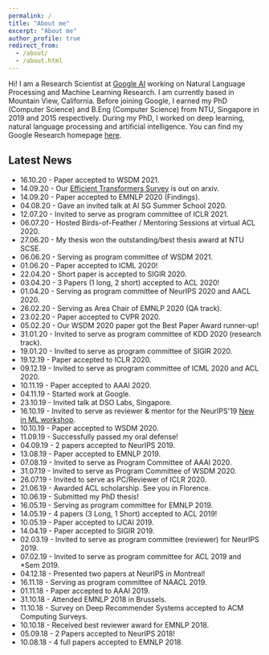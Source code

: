 ```yaml
---
permalink: /
title: "About me"
excerpt: "About me"
author_profile: true
redirect_from:
  - /about/
  - /about.html
---
```


Hi! I am a Research Scientist at [Google AI](https://ai.google/) working on Natural Language Processing and Machine Learning Research. I am currently based in Mountain View, California. Before joining Google, I earned my PhD (Computer Science) and B.Eng (Computer Science) from NTU, Singapore in 2019 and 2015 respectively. During my PhD, I worked on deep learning, natural language processing and artificial intelligence. You can find my Google Research homepage [here](https://research.google/people/106722/).


## Latest News
* 16.10.20 - Paper accepted to WSDM 2021.
* 14.09.20 - Our [Efficient Transformers Survey](https://arxiv.org/abs/2009.06732) is out on arxiv.
* 14.09.20 - Paper accepted to EMNLP 2020 (Findings).
* 04.08.20 - Gave an invited talk at AI SG Summer School 2020.
* 12.07.20 - Invited to serve as program committee of ICLR 2021.
* 06.07.20 - Hosted Birds-of-Feather / Mentoring Sessions at virtual ACL 2020. 
* 27.06.20 - My thesis won the outstanding/best thesis award at NTU SCSE.
* 06.06.20 - Serving as program committee of WSDM 2021. 
* 01.06.20 - Paper accepted to ICML 2020! 
* 22.04.20 - Short paper is accepted to SIGIR 2020.
* 03.04.20 - 3 Papers (1 long, 2 short) accepted to ACL 2020! 
* 01.04.20 - Serving as program committee of NeurIPS 2020 and AACL 2020. 
* 26.02.20 - Serving as Area Chair of EMNLP 2020 (QA track).
* 23.02.20 - Paper accepted to CVPR 2020.
* 05.02.20 - Our WSDM 2020 paper got the Best Paper Award runner-up! 
* 31.01.20 - Invited to serve as program committee of KDD 2020 (research track).
* 19.01.20 - Invited to serve as program committee of SIGIR 2020.
* 19.12.19 - Paper accepted to ICLR 2020.
* 09.12.19 - Invited to serve as program committee of ICML 2020 and ACL 2020.
* 10.11.19 - Paper accepted to AAAI 2020.
* 04.11.19 - Started work at Google.
* 23.10.19 - Invited talk at DSO Labs, Singapore.
* 16.10.19 - Invited to serve as reviewer & mentor for the NeurIPS'19 [New in ML workshop](https://nehzux.github.io/NewInML2019).
* 10.10.19 - Paper accepted to WSDM 2020.
* 11.09.19 - Successfully passed my oral defense!
* 04.09.19 - 2 papers accepted to NeurIPS 2019.
* 13.08.19 - Paper accepted to EMNLP 2019.
* 07.08.19 - Invited to serve as Program Committee of AAAI 2020.
* 31.07.19 - Invited to serve as Program Committee of WSDM 2020.
* 26.07.19 - Invited to serve as PC/Reviewer of ICLR 2020.
* 21.06.19 - Awarded ACL scholarship. See you in Florence.  
* 10.06.19 - Submitted my PhD thesis!
* 16.05.19 - Serving as program committee for EMNLP 2019.
* 14.05.19 - 4 papers (3 Long, 1 Short) accepted to ACL 2019!
* 10.05.19 - Paper accepted to IJCAI 2019.
* 14.04.19 - Paper accepted to SIGIR 2019.
* 02.03.19 - Invited to serve as program committee (reviewer) for NeurIPS 2019.
* 07.02.19 - Invited to serve as program committee for ACL 2019 and \*Sem 2019.
* 04.12.18 - Presented two papers at NeurIPS in Montreal!
* 16.11.18 - Serving as program committee of NAACL 2019.
* 01.11.18 - Paper accepted to AAAI 2019.
* 31.10.18 - Attended EMNLP 2018 in Brussels.
* 11.10.18 - Survey on Deep Recommender Systems accepted to ACM Computing Surveys.
* 10.10.18 - Received best reviewer award for EMNLP 2018.
* 05.09.18 - 2 Papers accepted to NeurIPS 2018!
* 10.08.18 - 4 full papers accepted to EMNLP 2018.
